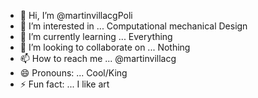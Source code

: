 - 👋 Hi, I’m @martinvillacgPoli
- 👀 I’m interested in ... Computational mechanical Design
- 🌱 I’m currently learning ... Everything
- 💞️ I’m looking to collaborate on ... Nothing
- 📫 How to reach me ... @martinvillacg
- 😄 Pronouns: ... Cool/King
- ⚡ Fun fact: ... I like art

<!---
martinvillacgPoli/martinvillacgPoli is a ✨ special ✨ repository because its `README.md` (this file) appears on your GitHub profile.
You can click the Preview link to take a look at your changes.
--->
